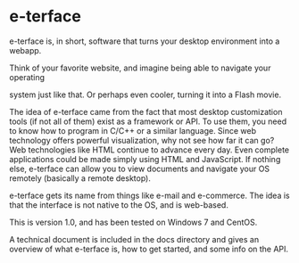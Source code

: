 # e-terface



e-terface is, in short, software that turns your desktop environment into a webapp.

Think of your favorite website, and imagine being able to navigate your operating

system just like that. Or perhaps even cooler, turning it into a Flash movie.

The idea of e-terface came from the fact that most desktop customization tools
(if not all of them) exist as a framework or API. To use them, you need to know
how to program in C/C++ or a similar language. Since web technology offers
powerful visualization, why not see how far it can go? Web technologies like
HTML continue to advance every day. Even complete applications could be made
simply using HTML and JavaScript. If nothing else, e-terface can allow you
to view documents and navigate your OS remotely (basically a remote desktop).

e-terface gets its name from things like e-mail and e-commerce. The idea is that
the interface is not native to the OS, and is web-based.

This is version 1.0, and has been tested on Windows 7 and CentOS.

A technical document is included in the docs directory and gives an overview of
what e-terface is, how to get started, and some info on the API.